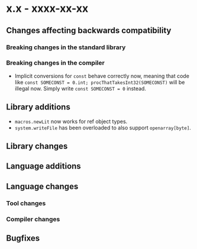 # x.x - xxxx-xx-xx


## Changes affecting backwards compatibility



### Breaking changes in the standard library



### Breaking changes in the compiler

- Implicit conversions for `const` behave correctly now, meaning that code like `const SOMECONST = 0.int; procThatTakesInt32(SOMECONST)` will be illegal now.
  Simply write `const SOMECONST = 0` instead.


## Library additions

- `macros.newLit` now works for ref object types.
- `system.writeFile` has been overloaded to also support `openarray[byte]`.

## Library changes



## Language additions



## Language changes



### Tool changes



### Compiler changes




## Bugfixes

